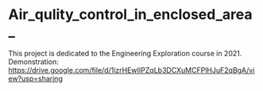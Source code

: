 # Air_qulity_control_in_enclosed_area_
This project is dedicated to the Engineering Exploration course in 2021.  
Demonstration: https://drive.google.com/file/d/1izrHEwIIPZqLb3DCXuMCFPlHJuF2qBgA/view?usp=sharing
